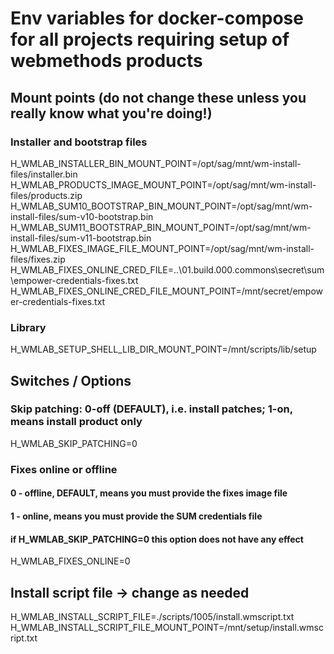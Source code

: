 # Env variables for docker-compose for all projects requiring setup of webmethods products

## Mount points (do not change these unless you really know what you're doing!)

### Installer and bootstrap files

H_WMLAB_INSTALLER_BIN_MOUNT_POINT=/opt/sag/mnt/wm-install-files/installer.bin
H_WMLAB_PRODUCTS_IMAGE_MOUNT_POINT=/opt/sag/mnt/wm-install-files/products.zip
H_WMLAB_SUM10_BOOTSTRAP_BIN_MOUNT_POINT=/opt/sag/mnt/wm-install-files/sum-v10-bootstrap.bin
H_WMLAB_SUM11_BOOTSTRAP_BIN_MOUNT_POINT=/opt/sag/mnt/wm-install-files/sum-v11-bootstrap.bin
H_WMLAB_FIXES_IMAGE_FILE_MOUNT_POINT=/opt/sag/mnt/wm-install-files/fixes.zip
H_WMLAB_FIXES_ONLINE_CRED_FILE=..\01.build.000.commons\secret\sum\empower-credentials-fixes.txt 
H_WMLAB_FIXES_ONLINE_CRED_FILE_MOUNT_POINT=/mnt/secret/empower-credentials-fixes.txt

### Library

H_WMLAB_SETUP_SHELL_LIB_DIR_MOUNT_POINT=/mnt/scripts/lib/setup

## Switches / Options

### Skip patching: 0-off (DEFAULT), i.e. install patches; 1-on, means install product only

H_WMLAB_SKIP_PATCHING=0

### Fixes online or offline

#### 0 - offline, DEFAULT, means you must provide the fixes image file

#### 1 - online, means you must provide the SUM credentials file

#### if H_WMLAB_SKIP_PATCHING=0 this option does not have any effect

H_WMLAB_FIXES_ONLINE=0

## Install script file -> change as needed

H_WMLAB_INSTALL_SCRIPT_FILE=./scripts/1005/install.wmscript.txt 
H_WMLAB_INSTALL_SCRIPT_FILE_MOUNT_POINT=/mnt/setup/install.wmscript.txt